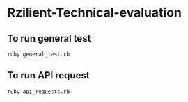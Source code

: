 # Rzilient-Technical-evaluation

## To run general test

`ruby general_test.rb`

## To run API request

`ruby api_requests.rb`